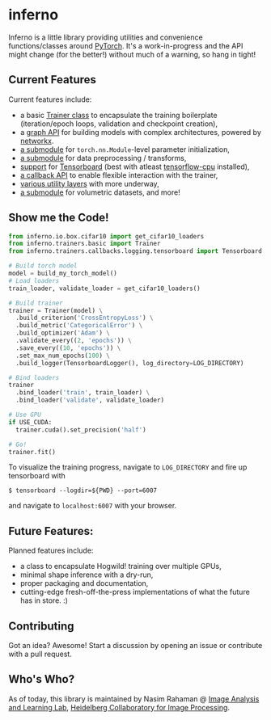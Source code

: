 # inferno

Inferno is a little library providing utilities and convenience functions/classes around [PyTorch](https://github.com/pytorch/pytorch). It's a work-in-progress and the API might change (for the better!) without much of a warning, so hang in tight! 

## Current Features
Current features include: 
* a basic [Trainer class](https://github.com/nasimrahaman/inferno/blob/master/inferno/trainers/basic.py) to encapsulate the training boilerplate (iteration/epoch loops, validation and checkpoint creation),
* a [graph API](https://github.com/nasimrahaman/inferno/blob/master/inferno/extensions/layers/graph.py) for building models with complex architectures, powered by [networkx](https://github.com/networkx/networkx). 
* [a submodule](https://github.com/nasimrahaman/inferno/blob/master/inferno/extensions/initializers) for `torch.nn.Module`-level parameter initialization,
* [a submodule](https://github.com/nasimrahaman/inferno/blob/master/inferno/io/transform) for data preprocessing / transforms,
* [support](https://github.com/nasimrahaman/inferno/blob/master/inferno/trainers/callbacks/logging/tensorboard.py) for [Tensorboard](https://www.tensorflow.org/get_started/summaries_and_tensorboard) (best with atleast [tensorflow-cpu](https://github.com/tensorflow/tensorflow) installed),
* [a callback API](https://github.com/nasimrahaman/inferno/tree/master/inferno/trainers/callbacks) to enable flexible interaction with the trainer,
* [various utility layers](https://github.com/nasimrahaman/inferno/tree/master/inferno/extensions/layers) with more underway,
* [a submodule](https://github.com/nasimrahaman/inferno/blob/master/inferno/io/volumetric) for volumetric datasets, and more!

## Show me the Code!
```python
from inferno.io.box.cifar10 import get_cifar10_loaders
from inferno.trainers.basic import Trainer
from inferno.trainers.callbacks.logging.tensorboard import Tensorboard

# Build torch model
model = build_my_torch_model()
# Load loaders
train_loader, validate_loader = get_cifar10_loaders()

# Build trainer
trainer = Trainer(model) \
  .build_criterion('CrossEntropyLoss') \
  .build_metric('CategoricalError') \
  .build_optimizer('Adam') \
  .validate_every((2, 'epochs')) \
  .save_every((10, 'epochs')) \
  .set_max_num_epochs(100) \
  .build_logger(TensorboardLogger(), log_directory=LOG_DIRECTORY)

# Bind loaders
trainer
  .bind_loader('train', train_loader) \
  .bind_loader('validate', validate_loader)

# Use GPU
if USE_CUDA:
  trainer.cuda().set_precision('half')

# Go!
trainer.fit()
```

To visualize the training progress, navigate to `LOG_DIRECTORY` and fire up tensorboard with 

```
$ tensorboard --logdir=${PWD} --port=6007
```

and navigate to `localhost:6007` with your browser.

## Future Features: 
Planned features include: 
* a class to encapsulate Hogwild! training over multiple GPUs, 
* minimal shape inference with a dry-run,
* proper packaging and documentation,
* cutting-edge fresh-off-the-press implementations of what the future has in store. :)

## Contributing
Got an idea? Awesome! Start a discussion by opening an issue or contribute with a pull request.  

## Who's Who?
As of today, this library is maintained by Nasim Rahaman @
[Image Analysis and Learning Lab](https://hci.iwr.uni-heidelberg.de/mip),
[Heidelberg Collaboratory for Image Processing](https://hci.iwr.uni-heidelberg.de/). 
